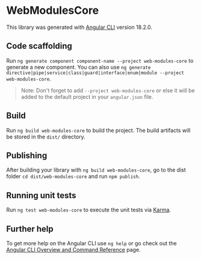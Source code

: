 # WebModulesCore

This library was generated with [Angular CLI](https://github.com/angular/angular-cli) version 18.2.0.

## Code scaffolding

Run `ng generate component component-name --project web-modules-core` to generate a new component. You can also use `ng generate directive|pipe|service|class|guard|interface|enum|module --project web-modules-core`.
> Note: Don't forget to add `--project web-modules-core` or else it will be added to the default project in your `angular.json` file. 

## Build

Run `ng build web-modules-core` to build the project. The build artifacts will be stored in the `dist/` directory.

## Publishing

After building your library with `ng build web-modules-core`, go to the dist folder `cd dist/web-modules-core` and run `npm publish`.

## Running unit tests

Run `ng test web-modules-core` to execute the unit tests via [Karma](https://karma-runner.github.io).

## Further help

To get more help on the Angular CLI use `ng help` or go check out the [Angular CLI Overview and Command Reference](https://angular.dev/tools/cli) page.

